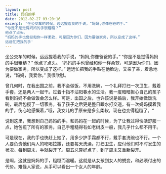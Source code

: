 ```yaml
---
layout: post
title: 妈妈的手
date: 2012-02-27 03:20:16
excerpt: '坐公交车的时候，远远握着我的手说，“妈妈,你像爸爸的手。”
“你是不是觉得妈妈的手很粗糙？”
他点了点头。
“妈妈的手也曾经和你一样柔软，可是因为你们，因为要做家务，所以变成了这样。”
远远忙把我的手'
---
```




坐公交车的时候，远远握着我的手说，“妈妈,你像爸爸的手。”
“你是不是觉得妈妈的手很粗糙？”
他点了点头。
“妈妈的手也曾经和你一样柔软，可是因为你们，因为要做家务，所以变成了这样。”
远远忙把我的手贴在他脸边，又亲了亲，着急地说，“妈妈，我爱你。”
我很欣慰。


曾几何时，在我出国之前，我不会做饭，不用洗碗，一个礼拜打扫一次卫生，戴着手套，还是两人一起干。过着十指不沾阳春水的生活。我一度暗暗担心自己的孩子看到妈妈不会做饭会怎么样。可是，出国之后，也许该说是婚后，我开始做饭洗碗，最后包揽了一切家务。有了孩子之后更是整日跟水打交道。有一次妈妈摸着我的手，伤心地感慨着，”哦，我女儿的手原来是多么柔软，现在也变得粗糙了。“


说到这里，我想到自己妈妈的手。和妈妈在一起的时候，为了让我过得快活舒服一点，她包揽了所有的家务，自己手粗糙得有如老树皮一般，我几乎什么都不用干。


可是现在，我的手也快赶上她了，用多少护手霜都不行，戴手套洗碗也不行。一个人要负责他们两人的吃喝拉撒，还要每天洗澡，打扫卫生，应付他们时不时发生的状况。每到周末，手就裂开了。周五总算好点了，到了周末又重新裂开。


是啊，这就是妈妈的手，粗糙而温暖。这就是从女孩到女人的蜕变，和必须付出的代价。难怪人家说，从手可以看出一个女人的年龄。


